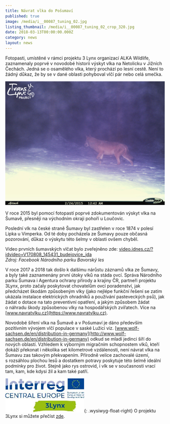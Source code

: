 ```yaml
---
title: Návrat vlka do Pošumaví
published: true
image: /media/i__00087_tuning_02.jpg
listing_thumbnail: /media/i__00087_tuning_02_crop_320.jpg
date: 2018-03-13T00:00:00.000Z
category: news
layout: news
---
```

Fotopasti, umístěné v rámci projektu 3 Lynx organizací ALKA Wildlife,
zaznamenaly poprvé v novodobé historii výskyt vlka na Netolicku
v Jižních Čechách. Jedná se o osamělého vlka, který prochází po lesní
cestě. Není to žádný důkaz, že by se v dané oblasti pohyboval vlčí pár
nebo celá smečka.

![Vlk zachycený u Loučovic v roce 2015](/media/cdy00004_upr.jpg)

V roce 2015 byl pomocí fotopastí poprvé zdokumentován výskyt vlka na Šumavě,
přesněji na východním okraji pohoří u Loučovic. 

Poslední vlk na české straně Šumavy byl zastřelen v roce 1874 v polesí Lipka u Vimperka. Od té
doby pocházela ze Šumavy pouze občasná pozorování, důkaz o výskytu této šelmy v oblasti ovšem chyběl.

Video prvních šumavských vlčat bylo zveřejněno zde: [video.idnes.cz/?idvideo=V170808_145431_budejovice_jda](http://video.idnes.cz/?idvideo=V170808_145431_budejovice_jda)\
_Zdroj: Facebook Národního parku Bavorský les_

V roce 2017 a 2018 tak došlo k dalšímu nárůstu záznamů vlka ze Šumavy, a byly také zaznamenány první útoky vlků na stáda ovcí. Správa Národního parku Šumava i Agentura ochrany přírody a krajiny ČR, partneři projektu 3Lynx, proto začaly poskytovat chovatelům ovcí poradenství, jak předcházet škodám způsobeným vlky (jako nejlépe funkční řešení se zatím ukázala instalace elektrických ohradníků a používání pasteveckých psů), jak žádat o dotace na tato preventivní opatření, a jakým způsobem žádat o náhradu škody způsobenou vlky na hospodářských zvířatech. Více na [www.navratvlku.cz](https://www.navratvlku.cz).

Novodobé šíření vlka na Šumavě a v Pošumaví je dáno především pozitivním vývojem vlčí populace v saské Lužici viz. [www.wolf-sachsen.de/en/distribution-in-germany](http://www.wolf-sachsen.de/en/distribution-in-germany) odkud se mladí jedinci šíří do nových oblastí. Vzhledem k výborným migračním schopnostem vlků, kteří dokáží překonat i několika set
kilometrové vzdálenosti, není návrat vlka na Šumavu zas takovým překvapením. Přírodně velice zachovalé území, s rozsáhlou plochou lesů a dostatkem potravy poskytuje této šelmě ideální podmínky pro
život. Stejně jako rys ostrovid, i vlk se v současnosti vrací tam, kam, kde kdysi žil a kam také patří.

![](/media/s250_13lynx_cmyk.jpg){: .wysiwyg-float-right} O projektu
3Lynx si můžete přečíst
[zde](http://www.interreg-central.eu/Content.Node/3Lynx.html).
